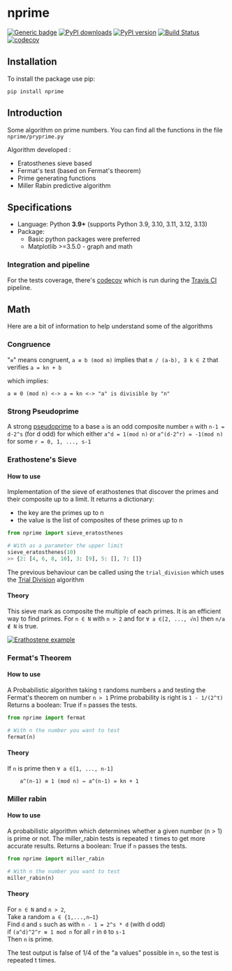 # nprime 

 [![Generic badge](https://img.shields.io/badge/github-nprime-blue.svg)](https://github.com/sylhare/nprime) 
 [![PyPI downloads](https://img.shields.io/pypi/dm/nprime.svg)](https://pypistats.org/packages/nprime)
 [![PyPI version](https://badge.fury.io/py/nprime.svg)](https://badge.fury.io/py/nprime) 
 [![Build Status](https://travis-ci.org/sylhare/nprime.svg?branch=master)](https://travis-ci.org/sylhare/nprime) 
 [![codecov](https://codecov.io/gh/sylhare/nprime/branch/master/graph/badge.svg)](https://codecov.io/gh/sylhare/nprime) 

## Installation

To install the package use pip:

    pip install nprime


## Introduction

Some algorithm on prime numbers. You can find all the functions in the file `nprime/pryprime.py`

Algorithm developed : 

- Eratosthenes sieve based
- Fermat's test (based on Fermat's theorem)
- Prime generating functions
- Miller Rabin predictive algorithm

## Specifications

- Language: Python **3.9+** (supports Python 3.9, 3.10, 3.11, 3.12, 3.13)
- Package:
	- Basic python packages were preferred
	- Matplotlib >=3.5.0 - graph and math

### Integration and pipeline

For the tests coverage, there's [codecov](https://codecov.io/gh/Sylhare/nprime) which is run during the [Travis CI](https://travis-ci.org/Sylhare/nprime) pipeline.

## Math

Here are a bit of information to help understand some of the algorithms

### Congruence

 "`≡`" means congruent, `a ≡ b (mod m)` implies that 
`m / (a-b), ∃ k ∈ Z` that verifies `a = kn + b`
   
 which implies:

    a ≡ 0 (mod n) <-> a = kn <-> "a" is divisible by "n" 
    
### Strong Pseudoprime

A strong [pseudoprime](http://mathworld.wolfram.com/StrongPseudoprime.html) to a base `a` is an odd composite number `n` 
with `n-1 = d·2^s` (for d odd) for which either `a^d = 1(mod n)` or `a^(d·2^r) = -1(mod n)` for some `r = 0, 1, ..., s-1` </br>
    
### Erathostene's Sieve

#### How to use

Implementation of the sieve of erathostenes that discover the primes and their composite up to a limit.
It returns a dictionary:
  - the key are the primes up to n
  - the value is the list of composites of these primes up to n

```python
from nprime import sieve_eratosthenes

# With as a parameter the upper limit
sieve_eratosthenes(10)
>> {2: [4, 6, 8, 10], 3: [9], 5: [], 7: []}
```

The previous behaviour can be called using the `trial_division` which uses the [Trial Division](https://en.wikipedia.org/wiki/Trial_division) algorithm

#### Theory

This sieve mark as composite the multiple of each primes. It is an efficient way to find primes.
For `n ∈ N` with `n > 2` and for `∀ a ∈[2, ..., √n]` then `n/a ∉ N` is true.

[![Erathostene example](https://upload.wikimedia.org/wikipedia/commons/b/b9/Sieve_of_Eratosthenes_animation.gif)](https://en.wikipedia.org/wiki/Sieve_of_Eratosthenes)


### Fermat's Theorem

#### How to use

A Probabilistic algorithm taking `t` randoms numbers `a` and testing the Fermat's theorem on number `n > 1`
Prime probability is right is `1 - 1/(2^t)`
Returns a boolean: True if `n` passes the tests.

```python
from nprime import fermat

# With n the number you want to test
fermat(n)
```

#### Theory

If `n` is prime then `∀ a ∈[1, ..., n-1]`

```
    a^(n-1) ≡ 1 (mod n) ⇔ a^(n-1) = kn + 1
```
   
### Miller rabin

#### How to use

A probabilistic algorithm which determines whether a given number (n > 1) is prime or not.
The miller_rabin tests is repeated `t` times to get more accurate results.
Returns a boolean: True if `n` passes the tests.

```python
from nprime import miller_rabin

# With n the number you want to test
miller_rabin(n)
```

#### Theory
For `n ∈ N` and `n > 2`, </br>
Take a random `a ∈ {1,...,n−1}` </br>
Find `d` and `s` such as with `n - 1 = 2^s * d` (with d odd) </br>
if `(a^d)^2^r ≡ 1 mod n` for all `r` in `0` to `s-1` </br>
Then `n` is prime.

The test output is false of 1/4 of the "a values" possible in `n`, 
so the test is repeated t times.
